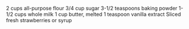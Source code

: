 2 cups all-purpose flour
3/4 cup sugar
3-1/2 teaspoons baking powder
1-1/2 cups whole milk
1 cup butter, melted
1 teaspoon vanilla extract
Sliced fresh strawberries or syrup